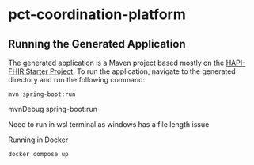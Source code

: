 # pct-coordination-platform

## Running the Generated Application

The generated application is a Maven project based mostly on the [HAPI-FHIR Starter Project](https://github.com/hapifhir/hapi-fhir-jpaserver-starter).  To run the application, navigate to the generated directory and run the following command:

```
mvn spring-boot:run
```


mvnDebug spring-boot:run

Need to run in wsl terminal as windows has a file length issue


Running in Docker

```
docker compose up
```